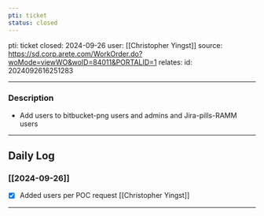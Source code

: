 ```yaml
---
pti: ticket
status: closed
---
```

pti: ticket 
closed: 2024-09-26
user: [[Christopher Yingst]]
source: https://sd.corp.arete.com/WorkOrder.do?woMode=viewWO&woID=84011&PORTALID=1
relates: 
id: 2024092616251283

---
### Description
- Add users to bitbucket-png users and admins and Jira-pills-RAMM users
---
## Daily Log
### [[2024-09-26]]
- [x] Added users per POC request [[Christopher Yingst]]
---





